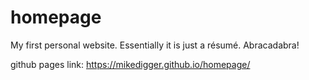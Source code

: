 # homepage
My first personal website. Essentially it is just a résumé. Abracadabra!

github pages link: https://mikedigger.github.io/homepage/ 
